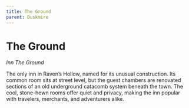 ```yaml
---
title: The Ground
parent: Duskmire
---
```


# The Ground

*Inn The Ground*

The only inn in Raven’s Hollow, named for its unusual construction. Its common room sits at street level, but the guest chambers are renovated sections of an old underground catacomb system beneath the town. The cool, stone-hewn rooms offer quiet and privacy, making the inn popular with travelers, merchants, and adventurers alike.